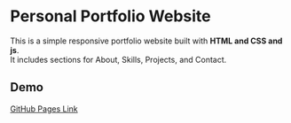 # Personal Portfolio Website

This is a simple responsive portfolio website built with **HTML and CSS and js**.  
It includes sections for About, Skills, Projects, and Contact.

## Demo
[GitHub Pages Link](https://github.com/serinepy/profile.git)
